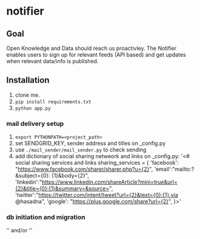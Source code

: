 # notifier

## Goal
Open Knowledge and Data should reach us proactivley. 
The Notifier enables users to sign up for relevant feeds (API based) and get updates when relevant data/info is published.

## Installation
1. clone me.
2. `pip install requirements.txt`
3. `python app.py`

### mail delivery setup
1. `export PYTHONPATH=<project_path>`
2. set SENDGRID_KEY, sender address and titles on _config.py
3. use `./mail_sender/mail_sender.py` to check sending
4. add dictionary of social sharing netweork and links on _config.py:
'<# social sharing services and links
sharing_services = {
    'facebook': "https://www.facebook.com/sharer/sharer.php?u={2}",
    'email':"mailto:?&subject={0}: {1}&body={2}",
    'linkedin':"https://www.linkedin.com/shareArticle?mini=true&url={2}&title={0}:{1}&summary=&source=",
    'twitter':"https://twitter.com/intent/tweet?url={2}&text={0}:{1}.via @hasadna",
    'google': "https://plus.google.com/share?url={2}",
    }>'

### db initiation and migration
'<python db_migrate db init>' and/or '<python db_migrate db migrate>'